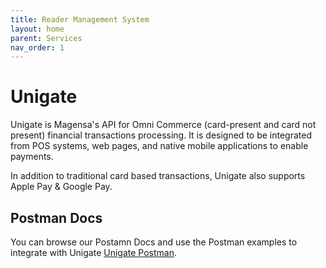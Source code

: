 ```yaml
---
title: Reader Management System
layout: home
parent: Services
nav_order: 1
---
```




# Unigate
Unigate is Magensa's API for Omni Commerce (card-present and card not present) financial transactions processing. It is designed to be integrated from POS systems, web pages, and native mobile applications to enable payments.

In addition to traditional card based transactions, Unigate also supports Apple Pay & Google Pay.

## Postman Docs

You can browse our Postamn Docs and use the Postman examples to integrate with Unigate [Unigate Postman](https://documenter.getpostman.com/view/33729815/2sAXxWYTix).

